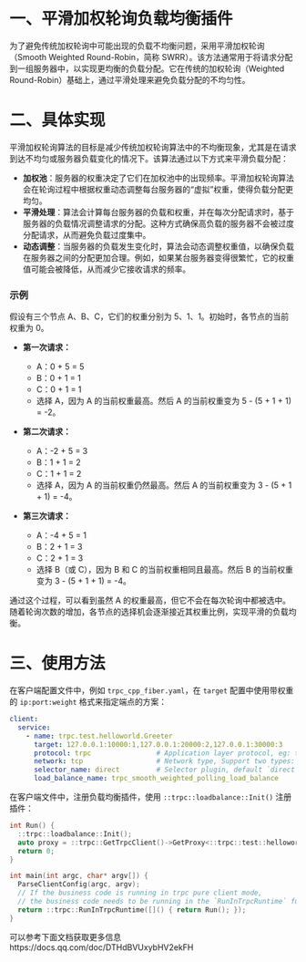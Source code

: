 # 一、平滑加权轮询负载均衡插件

为了避免传统加权轮询中可能出现的负载不均衡问题，采用平滑加权轮询（Smooth Weighted Round-Robin，简称 SWRR）。该方法通常用于将请求分配到一组服务器中，以实现更均衡的负载分配。它在传统的加权轮询（Weighted Round-Robin）基础上，通过平滑处理来避免负载分配的不均匀性。

# 二、具体实现

平滑加权轮询算法的目标是减少传统加权轮询算法中的不均衡现象，尤其是在请求到达不均匀或服务器负载变化的情况下。该算法通过以下方式来平滑负载分配：

- **加权池**：服务器的权重决定了它们在加权池中的出现频率。平滑加权轮询算法会在轮询过程中根据权重动态调整每台服务器的“虚拟”权重，使得负载分配更均匀。
- **平滑处理**：算法会计算每台服务器的负载和权重，并在每次分配请求时，基于服务器的负载情况调整请求的分配。这种方式确保高负载的服务器不会被过度分配请求，从而避免负载过度集中。
- **动态调整**：当服务器的负载发生变化时，算法会动态调整权重值，以确保负载在服务器之间的分配更加合理。例如，如果某台服务器变得很繁忙，它的权重值可能会被降低，从而减少它接收请求的频率。

### 示例

假设有三个节点 A、B、C，它们的权重分别为 5、1、1。初始时，各节点的当前权重为 0。

- **第一次请求：**
  - A：0 + 5 = 5
  - B：0 + 1 = 1
  - C：0 + 1 = 1
  - 选择 A，因为 A 的当前权重最高。然后 A 的当前权重变为 5 - (5 + 1 + 1) = -2。

- **第二次请求：**
  - A：-2 + 5 = 3
  - B：1 + 1 = 2
  - C：1 + 1 = 2
  - 选择 A，因为 A 的当前权重仍然最高。然后 A 的当前权重变为 3 - (5 + 1 + 1) = -4。

- **第三次请求：**
  - A：-4 + 5 = 1
  - B：2 + 1 = 3
  - C：2 + 1 = 3
  - 选择 B（或 C），因为 B 和 C 的当前权重相同且最高。然后 B 的当前权重变为 3 - (5 + 1 + 1) = -4。

通过这个过程，可以看到虽然 A 的权重最高，但它不会在每次轮询中都被选中。随着轮询次数的增加，各节点的选择机会逐渐接近其权重比例，实现平滑的负载均衡。

# 三、使用方法

在客户端配置文件中，例如 `trpc_cpp_fiber.yaml`，在 `target` 配置中使用带权重的 `ip:port:weight` 格式来指定端点的方案：

```yaml
client:
  service:
    - name: trpc.test.helloworld.Greeter
      target: 127.0.0.1:10000:1,127.0.0.1:20000:2,127.0.0.1:30000:3      # Fullfill ip:port list here when use `direct` selector.(such as 23.9.0.1:90:1,34.5.6.7:90:2)
      protocol: trpc                # Application layer protocol, eg: trpc/http/...
      network: tcp                  # Network type, Support two types: tcp/udp
      selector_name: direct         # Selector plugin, default `direct`, it is used when you want to access via ip:port
      load_balance_name: trpc_smooth_weighted_polling_load_balance
```

在客户端文件中，注册负载均衡插件，使用 `::trpc::loadbalance::Init()` 注册插件：

```cpp
int Run() {
  ::trpc::loadbalance::Init();
  auto proxy = ::trpc::GetTrpcClient()->GetProxy<::trpc::test::helloworld::GreeterServiceProxy>(FLAGS_service_name);
  return 0;
}

int main(int argc, char* argv[]) {
  ParseClientConfig(argc, argv);
  // If the business code is running in trpc pure client mode,
  // the business code needs to be running in the `RunInTrpcRuntime` function
  return ::trpc::RunInTrpcRuntime([]() { return Run(); });
}
```
可以参考下面文档获取更多信息https://docs.qq.com/doc/DTHdBVUxybHV2ekFH